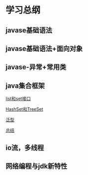# 学习总纲

## javase基础语法

## javase基础语法+面向对象

## javase-异常+常用类

## java集合框架

[list和set接口](https://github.com/sanzhixiong19860117/studyJava/tree/master/gather)

[HashSet和TreeSet](https://github.com/sanzhixiong19860117/studyJava/tree/master/set)

[泛型](https://github.com/sanzhixiong19860117/studyJava/tree/master/fanxing)

[总结](https://github.com/sanzhixiong19860117/studyJava/tree/master/fanxing/zongjie)

## io流，多线程

## 网络编程与jdk新特性
